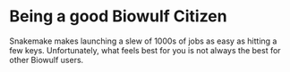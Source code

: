 # Being a good Biowulf Citizen

Snakemake makes launching a slew of 1000s of jobs as easy as hitting a few keys.
Unfortunately, what feels best for you is not always the best for other Biowulf users.

